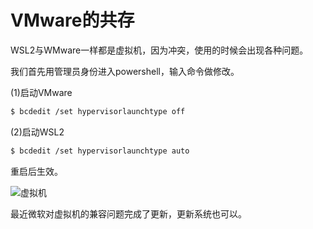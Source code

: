 # VMware的共存

WSL2与WMware一样都是虚拟机，因为冲突，使用的时候会出现各种问题。

我们首先用管理员身份进入powershell，输入命令做修改。

(1)启动VMware

```bash
$ bcdedit /set hypervisorlaunchtype off
```

(2)启动WSL2

```bash
$ bcdedit /set hypervisorlaunchtype auto
```

重启后生效。

![虚拟机](https://github.com/zihan987/wsl2-config/blob/main/image/虚拟机.png)

最近微软对虚拟机的兼容问题完成了更新，更新系统也可以。
